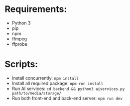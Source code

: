 # Requirements:
- Python 3
- pip
- npm
- ffmpeg
- ffprobe
# Scripts:
- Install concurrently: `npm install`
- Install all required package: `npm run install`
- Run AI services: `cd backend && python3 aiservices.py path/to/media/storage/`
- Run both front-end and back-end server: `npm run dev`
